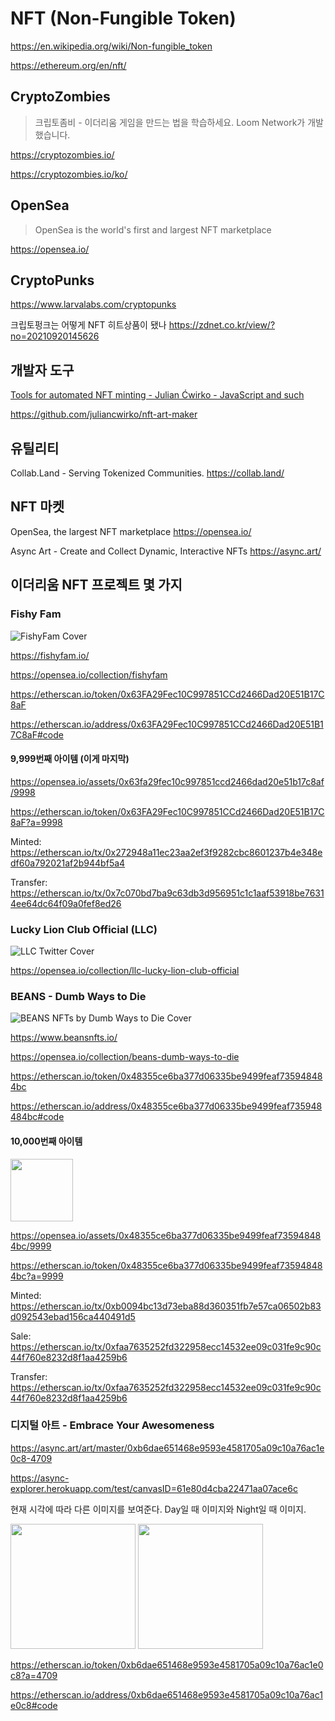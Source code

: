 # NFT (Non-Fungible Token)

<https://en.wikipedia.org/wiki/Non-fungible_token>

<https://ethereum.org/en/nft/>

## CryptoZombies

> 크립토좀비 - 이더리움 게임을 만드는 법을 학습하세요. Loom Network가 개발했습니다.

<https://cryptozombies.io/>

<https://cryptozombies.io/ko/>

## OpenSea

> OpenSea is the world's first and largest NFT marketplace

<https://opensea.io/>

## CryptoPunks

<https://www.larvalabs.com/cryptopunks>

크립토펑크는 어떻게 NFT 히트상품이 됐나
<https://zdnet.co.kr/view/?no=20210920145626>

## 개발자 도구

[Tools for automated NFT minting - Julian Ćwirko - JavaScript and such](https://www.julian.io/articles/elven-nft-tools.html)

<https://github.com/juliancwirko/nft-art-maker>

## 유틸리티

Collab.Land - Serving Tokenized Communities.
<https://collab.land/>

## NFT 마켓

OpenSea, the largest NFT marketplace
<https://opensea.io/>

Async Art - Create and Collect Dynamic, Interactive NFTs
<https://async.art/>

## 이더리움 NFT 프로젝트 몇 가지

### Fishy Fam

![FishyFam Cover](https://pbs.twimg.com/profile_banners/1475129133374091266/1642090705/1500x500)

<https://fishyfam.io/>

<https://opensea.io/collection/fishyfam>

<https://etherscan.io/token/0x63FA29Fec10C997851CCd2466Dad20E51B17C8aF>

<https://etherscan.io/address/0x63FA29Fec10C997851CCd2466Dad20E51B17C8aF#code>

#### 9,999번째 아이템 (이게 마지막)

<https://opensea.io/assets/0x63fa29fec10c997851ccd2466dad20e51b17c8af/9998>

<https://etherscan.io/token/0x63FA29Fec10C997851CCd2466Dad20E51B17C8aF?a=9998>

Minted:
<https://etherscan.io/tx/0x272948a11ec23aa2ef3f9282cbc8601237b4e348edf60a792021af2b944bf5a4>

Transfer:
<https://etherscan.io/tx/0x7c070bd7ba9c63db3d956951c1c1aaf53918be76314ee64dc64f09a0fef8ed26>

### Lucky Lion Club Official (LLC)

![LLC Twitter Cover](https://pbs.twimg.com/profile_banners/1484106864073793538/1643553725/1500x500)

<https://opensea.io/collection/llc-lucky-lion-club-official>

### BEANS - Dumb Ways to Die

![BEANS NFTs by Dumb Ways to Die Cover](https://pbs.twimg.com/profile_banners/1478190104841625601/1643991597/1500x500)

<https://www.beansnfts.io/>

<https://opensea.io/collection/beans-dumb-ways-to-die>

<https://etherscan.io/token/0x48355ce6ba377d06335be9499feaf735948484bc>

<https://etherscan.io/address/0x48355ce6ba377d06335be9499feaf735948484bc#code>

#### 10,000번째 아이템

<img src="https://lh3.googleusercontent.com/f56c0lQKjNDEP4fxu4KSy4wB8aGpYj5FTLBQAUM7TmpQVmeMIvmgwCfjnOx71zGoVDm6JgXaShIAGwuHB1Jy-3Y--v4tz60wMj6oAJ0=w600" width="100">

<https://opensea.io/assets/0x48355ce6ba377d06335be9499feaf735948484bc/9999>

<https://etherscan.io/token/0x48355ce6ba377d06335be9499feaf735948484bc?a=9999>

Minted:
<https://etherscan.io/tx/0xb0094bc13d73eba88d360351fb7e57ca06502b83d092543ebad156ca440491d5>

Sale:
<https://etherscan.io/tx/0xfaa7635252fd322958ecc14532ee09c031fe9c90c44f760e8232d8f1aa4259b6>

Transfer:
<https://etherscan.io/tx/0xfaa7635252fd322958ecc14532ee09c031fe9c90c44f760e8232d8f1aa4259b6>

### 디지털 아트 - Embrace Your Awesomeness

<https://async.art/art/master/0xb6dae651468e9593e4581705a09c10a76ac1e0c8-4709>

<https://async-explorer.herokuapp.com/test/canvasID=61e80d4cba22471aa07ace6c>

현재 시각에 따라 다른 이미지를 보여준다.
Day일 때 이미지와 Night일 때 이미지.

<img src="https://storage.googleapis.com/art-creation-test/0xfc2bc6c51fea103fb548070e46a160aa5c5de0e3/61e80d4cba22471aa07ace6c/layers/01_background/01_STATE_day/01_NORMAL.jpg?5095" height="200"> <img src="https://storage.googleapis.com/art-creation-test/0xfc2bc6c51fea103fb548070e46a160aa5c5de0e3/61e80d4cba22471aa07ace6c/layers/01_background/02_STATE_night/01_NORMAL.jpg?4411" height="200">

<https://etherscan.io/token/0xb6dae651468e9593e4581705a09c10a76ac1e0c8?a=4709>

<https://etherscan.io/address/0xb6dae651468e9593e4581705a09c10a76ac1e0c8#code>
